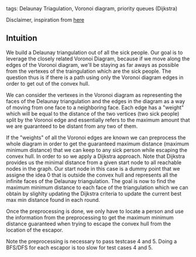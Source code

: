 tags: Delaunay Triagulation, Voronoi diagram, priority queues (Dijkstra)

Disclaimer, inspiration from [here](https://github.com/simon-hrabec/Algolab-2020/tree/main/problems/Week%2008%20-%20H1N1)

## Intuition
We build a Delaunay triangulation out of all the sick people. Our goal is to leverage the closely related Voronoi Diagram, because if we move along the edges of the Voronoi diagram, we'll be staying as far aways as possible from the vertexes of the traingulation which are the sick people. The question thus is if there is a path using only the Voronoi diagram edges in order to get out of the convex hull.

We can consider the vertexes in the Voronoi diagram as representing the faces of the Delaunay triangulation and the edges in the diagram as a way of moving from one face to a neighboring face. Each edge has a "weight" which will be equal to the distance of the two vertices (two sick people) split by the Voronoi edge and essentially refers to the maximum amount that we are guaranteed to be distant from any two of them.

If the "weights" of all the Voronoi edges are known we can preprocess the whole diagram in order to get the guaranteed maximum distance (maximum minimum distance) that we can keep to any sick person while escaping the convex hull. In order to so we apply a Dijkstra approach. Note that Dijkstra provides us the minimal distance from a given start node to all reachable nodes in the graph. Our start node in this case is a dummy point that we assigne the idea 0 that is outside the convex hull and represents all the infinite faces of the Delaunay triangulation. The goal is now to find the maximum minimum distance to each face of the triangulation which we can obtain by slighlty updating the Dijkstra criteria to update the current best max min distance found in each round.

Once the preprocessing is done, we only have to locate a person and use the information from the preprocessing to get the maximum minimum distance guaranteed when trying to escape the convex hull from the location of the escapor.

Note the preprocessing is necessary to pass testcase 4 and 5. Doing a BFS/DFS for each escapor is too slow for test cases 4 and 5.
